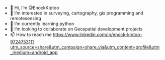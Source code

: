 - 👋 Hi, I’m @EnockKiptoo
- 👀 I’m interested in surveying, cartography, gis programming and remotesensing 
- 🌱 I’m currently learning python 
- 💞️ I’m looking to collaborate on Geospatial development projects 
- 📫 How to reach me https://www.linkedin.com/in/enock-kiptoo-972475311?utm_source=share&utm_campaign=share_via&utm_content=profile&utm_medium=android_app

<!---
EnockKiptoo/EnockKiptoo is a ✨ special ✨ repository because its `README.md` (this file) appears on your GitHub profile.
You can click the Preview link to take a look at your changes.
--->
